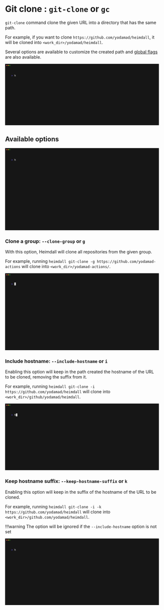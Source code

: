 # Git clone : `git-clone` or `gc`

`git-clone` command clone the given URL into a directory that has the same path. 

For example, if you want to clone `https://github.com/yodamad/heimdall`, it will be cloned into `<work_dir>/yodamad/heimdall`.

Several options are available to customize the created path and [global flags](flags.md) are also available.

![Demo](./assets/heimdall-git-clone-demo.gif)

## Available options

![Options](./assets/heimdall-git-clone-help.gif)

### Clone a group: `--clone-group` or `g`

With this option, Heimdall will clone all repositories from the given group.

For example, running `heimdall git-clone -g https://github.com/yodamad-actions` will clone into `<work_dir>/yodamad-actions/`.

![Clone group](./assets/heimdall-git-clone-group.gif)

### Include hostname: `--include-hostname` or `i`

Enabling this option will keep in the path created the hostname of the URL to be cloned, removing the suffix from it.

For example, running `heimdall git-clone -i https://github.com/yodamad/heimdall` will clone into `<work_dir>/github/yodamad/heimdall`.

![Demo](./assets/heimdall-git-clone-demo-i.gif)

### Keep hostname suffix: `--keep-hostname-suffix` or `k`

Enabling this option will keep in the suffix of the hostname of the URL to be cloned.

For example, running `heimdall git-clone -i -k https://github.com/yodamad/heimdall` will clone into `<work_dir>/github.com/yodamad/heimdall`.

!!!warning
    The option will be ignored if the `--include-hostname` option is not set

![Demo](./assets/heimdall-git-clone-demo-k.gif)